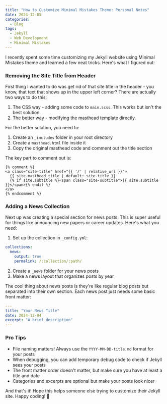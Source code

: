 ```yaml
---
title: "How to Customize Minimal Mistakes Theme: Personal Notes"
date: 2024-12-05
categories:
  - Blog
tags:
  - Jekyll
  - Web Development
  - Minimal Mistakes
---
```


I recently spent some time customizing my Jekyll website using Minimal Mistakes theme and learned a few neat tricks. Here's what I figured out:

### Removing the Site Title from Header

First thing I wanted to do was get rid of that site title in the header - you know, that text that shows up in the upper left corner? There are actually two ways to do this:

1. The CSS way - adding some code to `main.scss`. This works but isn't the best solution.
2. The better way - modifying the masthead template directly.

For the better solution, you need to:
1. Create an `_includes` folder in your root directory
2. Create a `masthead.html` file inside it
3. Copy the original masthead code and comment out the title section

The key part to comment out is:
```liquid
{% comment %}
<a class="site-title" href="{{ '/' | relative_url }}">
  {{ site.masthead_title | default: site.title }}
  {% if site.subtitle %}<span class="site-subtitle">{{ site.subtitle }}</span>{% endif %}
</a>
{% endcomment %}
```

### Adding a News Collection

Next up was creating a special section for news posts. This is super useful for things like announcing new papers or career updates. Here's what you need:

1. Set up the collection in `_config.yml`:
```yaml
collections:
  news:
    output: true
    permalink: /:collection/:path/
```

2. Create a `_news` folder for your news posts
3. Make a news layout that organizes posts by year

The cool thing about news posts is they're like regular blog posts but separated into their own section. Each news post just needs some basic front matter:
```yaml
---
title: "Your News Title"
date: 2024-12-04
excerpt: "A brief description"
---
```

### Pro Tips

- File naming matters! Always use the `YYYY-MM-DD-title.md` format for your posts
- When debugging, you can add temporary debug code to check if Jekyll sees your posts
- The front matter order doesn't matter, but make sure you have at least a title and date
- Categories and excerpts are optional but make your posts look nicer

And that's it! Hope this helps someone else trying to customize their Jekyll site. Happy coding! 🚀
